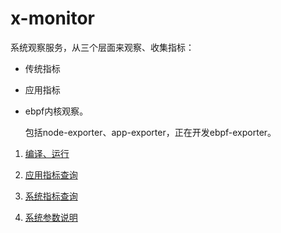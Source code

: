 # x-monitor

系统观察服务，从三个层面来观察、收集指标：

- 传统指标

- 应用指标

- ebpf内核观察。

  包括node-exporter、app-exporter，正在开发ebpf-exporter。

1. [编译、运行](doc/编译、运行.md)

1. [应用指标查询](doc/应用指标查询.md)

4. [系统指标查询](doc/系统指标查询.md)

5. [系统参数说明](doc/系统参数说明.md)

   

